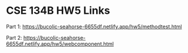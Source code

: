 # CSE 134B HW5 Links

Part 1: https://bucolic-seahorse-6655df.netlify.app/hw5/methodtest.html

Part 2: https://bucolic-seahorse-6655df.netlify.app/hw5/webcomponent.html